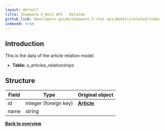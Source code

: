 ```yaml
---
layout: default
title: Shopware 5 Rest API - Related
github_link: developers-guide/shopware-5-rest-api/models/related/index.md
indexed: true
---
```


## Introduction

This is the data of the article relation model.

* **Table:** s_articles_relationships

## Structure

| Field                 | Type                  | Original object                                       |
|-----------------------|-----------------------|-------------------------------------------------------|
| id            	    | integer (foreign key) | **[Article](../api-resources-article)**               |
| name                  | string                |                                                       |

**[Back to overview](../)**